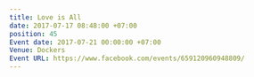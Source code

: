 ```yaml
---
title: Love is All
date: 2017-07-17 08:48:00 +07:00
position: 45
Event date: 2017-07-21 00:00:00 +07:00
Venue: Dockers
Event URL: https://www.facebook.com/events/659120960948809/
---
```


